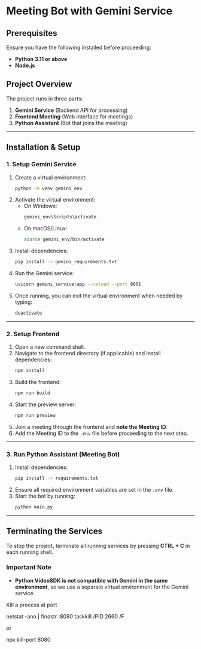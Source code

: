 # Meeting Bot with Gemini Service

## Prerequisites
Ensure you have the following installed before proceeding:
- **Python 3.11 or above**
- **Node.js**

## Project Overview
The project runs in three parts:
1. **Gemini Service** (Backend API for processing)
2. **Frontend Meeting** (Web interface for meetings)
3. **Python Assistant** (Bot that joins the meeting)

---

## Installation & Setup
### 1. Setup Gemini Service
1. Create a virtual environment:
   ```sh
   python -m venv gemini_env
   ```
2. Activate the virtual environment:
   - On Windows:
     ```sh
     gemini_env\Scripts\activate
     ```
   - On macOS/Linux:
     ```sh
     source gemini_env/bin/activate
     ```
3. Install dependencies:
   ```sh
   pip install -r gemini_requirements.txt
   ```
4. Run the Gemini service:
   ```sh
   uvicorn gemini_service:app --reload --port 8001
   ```
5. Once running, you can exit the virtual environment when needed by typing:
   ```sh
   deactivate
   ```

---

### 2. Setup Frontend
1. Open a new command shell.
2. Navigate to the frontend directory (if applicable) and install dependencies:
   ```sh
   npm install
   ```
3. Build the frontend:
   ```sh
   npm run build
   ```
4. Start the preview server:
   ```sh
   npm run preview
   ```
5. Join a meeting through the frontend and **note the Meeting ID**.
6. Add the Meeting ID to the `.env` file before proceeding to the next step.

---

### 3. Run Python Assistant (Meeting Bot)
1. Install dependencies:
   ```sh
   pip install -r requirements.txt
   ```
2. Ensure all required environment variables are set in the `.env` file.
3. Start the bot by running:
   ```sh
   python main.py
   ```

---

## Terminating the Services
To stop the project, terminate all running services by pressing **CTRL + C** in each running shell.

### Important Note
- **Python VideoSDK is not compatible with Gemini in the same environment**, so we use a separate virtual environment for the Gemini service.

Kill a process at port 

netstat -ano | findstr :8080
taskkill /PID 2660 /F

or 

npx kill-port 8080

